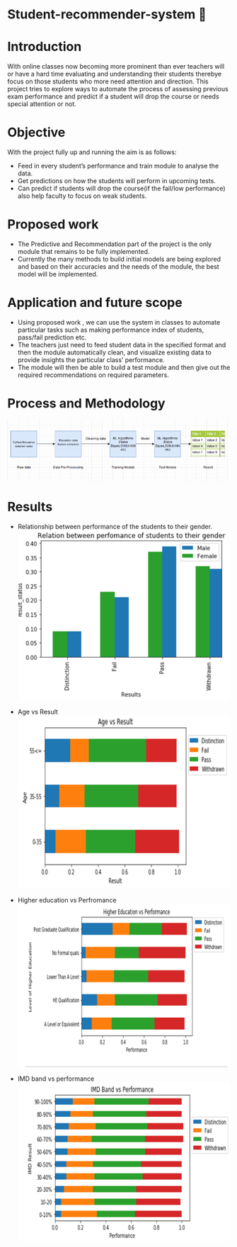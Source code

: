 # Student-recommender-system :blue_book:
# Introduction 
  With online classes now becoming more prominent than ever teachers will or have a hard time evaluating and understanding their students therebye focus on those  students who more need attention and direction.
  This project tries to explore ways to automate the process of assessing previous exam performance and predict if a student will drop the course or needs special attention or not. 

# Objective
   With the project fully up and running the aim is as follows:
   * Feed in every student’s performance and train module to analyse the data.
   * Get predictions on how the students will perform in upcoming tests.
   * Can predict if students will drop the course(if the fail/low performance) also help faculty to focus on weak students.

# Proposed work 
  * The Predictive and Recommendation part of the project is the only module that remains to be fully implemented.
  * Currently the many methods to build initial models are being explored and based on their accuracies and the needs of the module, the  best  model will be implemented.

# Application and future scope
  * Using proposed work , we can use the system in classes to automate particular tasks such as making performance index of students, pass/fail prediction etc.
  * The teachers just need to feed student data in the specified format and then the module automatically clean, and visualize existing data to provide insights the particular class’ performance.
  * The module will then be able to build a test module and then give out the required recommendations on required parameters.

# Process and Methodology
  ![](images/process.png)

# Results
* Relationship between performance of the students to their gender.
![](images/output1.png)

* Age vs Result
![](images/output2.png)

* Higher education vs Perfromance
![](images/output3.png)

* IMD band vs performance
![](images/output5.png)  
    




